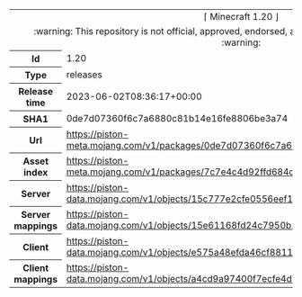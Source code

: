 <html><table>
<tr><td colspan="2" align="center"><img width="0" height="0"><br/>⌈ Minecraft 1.20 ⌋<br/><img width="0" height="0"></td></tr>
<tr><td colspan="2" align="center"><img width="0" height="0"><br/>
:warning: This repository is not official, approved, endorsed, associated or connected with Mojang :warning:
<br/><img width="0" height="0"></td></tr>
<tr><th>Id</th><td>1.20</td></tr>
<tr><th>Type</th><td>releases</td></tr>
<tr><th>Release time</th><td>2023-06-02T08:36:17+00:00</td></tr>
<tr><th>SHA1</th><td>0de7d07360f6c7a6880c81b14e16fe8806be3a74</td></tr>
<tr><th>Url</th><td><a href="https://piston-meta.mojang.com/v1/packages/0de7d07360f6c7a6880c81b14e16fe8806be3a74/1.20.json">https://piston-meta.mojang.com/v1/packages/0de7d07360f6c7a6880c81b14e16fe8806be3a74/1.20.json</a></td></tr>
<tr><th>Asset index</th><td><a href="https://piston-meta.mojang.com/v1/packages/7c7e4c4d92ffd684d5673a07632c5ca1b7d44de0/5.json">https://piston-meta.mojang.com/v1/packages/7c7e4c4d92ffd684d5673a07632c5ca1b7d44de0/5.json</a></td></tr>
<tr><th>Server</th><td><a href="https://piston-data.mojang.com/v1/objects/15c777e2cfe0556eef19aab534b186c0c6f277e1/server.jar">https://piston-data.mojang.com/v1/objects/15c777e2cfe0556eef19aab534b186c0c6f277e1/server.jar</a></td></tr>
<tr><th>Server mappings</th><td><a href="https://piston-data.mojang.com/v1/objects/15e61168fd24c7950b22cd3b9e771a7ce4035b41/server.txt">https://piston-data.mojang.com/v1/objects/15e61168fd24c7950b22cd3b9e771a7ce4035b41/server.txt</a></td></tr>
<tr><th>Client</th><td><a href="https://piston-data.mojang.com/v1/objects/e575a48efda46cf88111ba05b624ef90c520eef1/client.jar">https://piston-data.mojang.com/v1/objects/e575a48efda46cf88111ba05b624ef90c520eef1/client.jar</a></td></tr>
<tr><th>Client mappings</th><td><a href="https://piston-data.mojang.com/v1/objects/a4cd9a97400f7ecfe4dba23e427549ebc5815d66/client.txt">https://piston-data.mojang.com/v1/objects/a4cd9a97400f7ecfe4dba23e427549ebc5815d66/client.txt</a></td></tr>
</table></html>